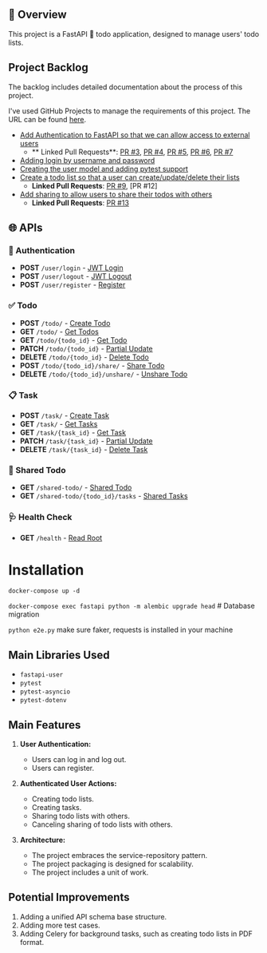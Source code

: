 ## 📄 Overview

This project is a FastAPI 🚀 todo application, designed to manage users' todo lists.

## Project Backlog

The backlog includes detailed documentation about the process of this project.

I've used GitHub Projects to manage the requirements of this project. The URL can be
found [here](https://github.com/users/misraX/projects/1).

- [Add Authentication to FastAPI so that we can allow access to external users](https://github.com/misraX/fastapi-todo/issues/1)
    - ** Linked Pull
      Requests**: [PR #3](https://github.com/misraX/fastapi-todo/pull/3), [PR #4](https://github.com/misraX/fastapi-todo/pull/4), [PR #5](https://github.com/misraX/fastapi-todo/pull/5), [PR #6](https://github.com/misraX/fastapi-todo/pull/6), [PR #7](https://github.com/misraX/fastapi-todo/pull/7)
- [Adding login by username and password](https://github.com/misraX/fastapi-todo/pull/6)
- [Creating the user model and adding pytest support](https://github.com/misraX/fastapi-todo/pull/4)
- [Create a todo list so that a user can create/update/delete their lists](https://github.com/misraX/fastapi-todo/issues/2)
    - **Linked Pull Requests**: [PR #9](https://github.com/misraX/fastapi-todo/pull/9), [PR #12]
- [Add sharing to allow users to share their todos with others](https://github.com/misraX/fastapi-todo/issues/12)
    - **Linked Pull Requests**: [PR #13](https://github.com/misraX/fastapi-todo/pull/13)

## 🌐 APIs

### 🔐 Authentication

- **POST** `/user/login` - [JWT Login](http://localhost:8000/user/login)
- **POST** `/user/logout` - [JWT Logout](http://localhost:8000/user/logout)
- **POST** `/user/register` - [Register](http://localhost:8000/user/register)

### ✅ Todo

- **POST** `/todo/` - [Create Todo](http://localhost:8000/todo/)
- **GET** `/todo/` - [Get Todos](http://localhost:8000/todo/)
- **GET** `/todo/{todo_id}` - [Get Todo](http://localhost:8000/todo/{todo_id})
- **PATCH** `/todo/{todo_id}` - [Partial Update](http://localhost:8000/todo/{todo_id})
- **DELETE** `/todo/{todo_id}` - [Delete Todo](http://localhost:8000/todo/{todo_id})
- **POST** `/todo/{todo_id}/share/` - [Share Todo](http://localhost:8000/todo/{todo_id}/share/)
- **DELETE** `/todo/{todo_id}/unshare/` - [Unshare Todo](http://localhost:8000/todo/{todo_id}/unshare/)

### 📋 Task

- **POST** `/task/` - [Create Task](http://localhost:8000/task/)
- **GET** `/task/` - [Get Tasks](http://localhost:8000/task/)
- **GET** `/task/{task_id}` - [Get Task](http://localhost:8000/task/{task_id})
- **PATCH** `/task/{task_id}` - [Partial Update](http://localhost:8000/task/{task_id})
- **DELETE** `/task/{task_id}` - [Delete Task](http://localhost:8000/task/{task_id})

### 🔄 Shared Todo

- **GET** `/shared-todo/` - [Shared Todo](http://localhost:8000/shared-todo/)
- **GET** `/shared-todo/{todo_id}/tasks` - [Shared Tasks](http://localhost:8000/shared-todo/{todo_id}/tasks)

### 🩺 Health Check

- **GET** `/health` - [Read Root](http://localhost:8000/health)

# Installation

`docker-compose up -d`

`docker-compose exec fastapi python -m alembic upgrade head` # Database migration

`python e2e.py` make sure faker, requests is installed in your machine

## Main Libraries Used

- `fastapi-user`
- `pytest`
- `pytest-asyncio`
- `pytest-dotenv`

## Main Features

1. **User Authentication:**
    - Users can log in and log out.
    - Users can register.

2. **Authenticated User Actions:**
    - Creating todo lists.
    - Creating tasks.
    - Sharing todo lists with others.
    - Canceling sharing of todo lists with others.

3. **Architecture:**
    - The project embraces the service-repository pattern.
    - The project packaging is designed for scalability.
    - The project includes a unit of work.

## Potential Improvements

1. Adding a unified API schema base structure.
2. Adding more test cases.
3. Adding Celery for background tasks, such as creating todo lists in PDF format.
